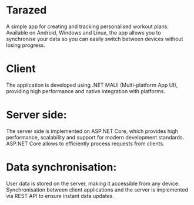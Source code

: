 # Tarazed
A simple app for creating and tracking personalised workout plans. Available on Android, Windows and Linux, the app allows you to synchronise your data so you can easily switch between devices without losing progress.

# Client
The application is developed using .NET MAUI (Multi-platform App UI), providing high performance and native integration with platforms.

# Server side:
The server side is implemented on ASP.NET Core, which provides high performance, scalability and support for modern development standards. ASP.NET Core allows to efficiently process requests from clients.

# Data synchronisation:
User data is stored on the server, making it accessible from any device. Synchronisation between client applications and the server is implemented via REST API to ensure instant data updates.
